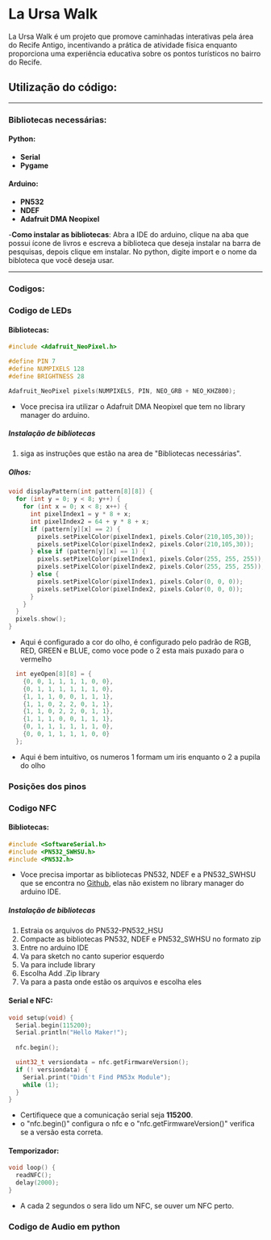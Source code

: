 # La Ursa Walk
 La Ursa Walk é um projeto que promove caminhadas interativas pela área do Recife Antigo, incentivando a prática de atividade física enquanto proporciona uma experiência educativa sobre os pontos turísticos no bairro do Recife.

## Utilização do código:
---
### Bibliotecas necessárias:
#### Python:
- **Serial**
- **Pygame**

#### Arduino:
- **PN532**
- **NDEF**
- **Adafruit DMA Neopixel**

-**Como instalar as bibliotecas**: Abra a IDE do arduino, clique na aba que possui ícone de livros e escreva a biblioteca que deseja instalar na barra de pesquisas, depois clique em instalar. No python, digite import e o nome da bibloteca que você deseja usar.

---

### Codigos:

### Codigo de LEDs
#### Bibliotecas:
```c++
#include <Adafruit_NeoPixel.h>

#define PIN 7
#define NUMPIXELS 128 
#define BRIGHTNESS 28

Adafruit_NeoPixel pixels(NUMPIXELS, PIN, NEO_GRB + NEO_KHZ800);
```
- Voce precisa ira utilizar o Adafruit DMA Neopixel que tem no library manager do arduino. 
##### Instalação de bibliotecas
1. siga as instruções que estão na area de "Bibliotecas necessárias".

##### Olhos:
```c++
void displayPattern(int pattern[8][8]) {
  for (int y = 0; y < 8; y++) {
    for (int x = 0; x < 8; x++) {
      int pixelIndex1 = y * 8 + x;
      int pixelIndex2 = 64 + y * 8 + x;
      if (pattern[y][x] == 2) {
        pixels.setPixelColor(pixelIndex1, pixels.Color(210,105,30)); 
        pixels.setPixelColor(pixelIndex2, pixels.Color(210,105,30)); 
      } else if (pattern[y][x] == 1) {
        pixels.setPixelColor(pixelIndex1, pixels.Color(255, 255, 255)); 
        pixels.setPixelColor(pixelIndex2, pixels.Color(255, 255, 255));
      } else {
        pixels.setPixelColor(pixelIndex1, pixels.Color(0, 0, 0)); 
        pixels.setPixelColor(pixelIndex2, pixels.Color(0, 0, 0)); 
      }
    }
  }
  pixels.show();
}
```
- Aqui é configurado a cor do olho, é configurado pelo padrão de RGB, RED, GREEN e BLUE, como voce pode o 2 esta mais puxado para o vermelho
```c++
  int eyeOpen[8][8] = {
    {0, 0, 1, 1, 1, 1, 0, 0},
    {0, 1, 1, 1, 1, 1, 1, 0},
    {1, 1, 1, 0, 0, 1, 1, 1},
    {1, 1, 0, 2, 2, 0, 1, 1},
    {1, 1, 0, 2, 2, 0, 1, 1},
    {1, 1, 1, 0, 0, 1, 1, 1},
    {0, 1, 1, 1, 1, 1, 1, 0},
    {0, 0, 1, 1, 1, 1, 0, 0}
  };
```
- Aqui é bem intuitivo, os numeros 1 formam um iris enquanto o 2 a pupila do olho

### Posições dos pinos


### Codigo NFC
#### Bibliotecas:
```c++
#include <SoftwareSerial.h>
#include <PN532_SWHSU.h>
#include <PN532.h>
```
- Voce precisa importar as bibliotecas PN532, NDEF e a PN532_SWHSU que se encontra no [Github](https://github.com/elechouse/PN532), elas não existem no library manager do arduino IDE.
##### Instalação de bibliotecas
1. Estraia os arquivos do PN532-PN532_HSU
1. Compacte as bibliotecas PN532, NDEF e PN532_SWHSU no formato zip
1. Entre no arduino IDE
1. Va para sketch no canto superior esquerdo
1. Va para include library
1. Escolha Add .Zip library
1. Va para a pasta onde estão os arquivos e escolha eles
#### Serial e NFC:
```c++
void setup(void) {
  Serial.begin(115200);
  Serial.println("Hello Maker!");
  
  nfc.begin();

  uint32_t versiondata = nfc.getFirmwareVersion();
  if (! versiondata) {
    Serial.print("Didn't Find PN53x Module");
    while (1);
  }
}
```
- Certifiquece que a comunicação serial seja __115200__.
- o "nfc.begin()" configura o nfc e o "nfc.getFirmwareVersion()" verifica se a versão esta correta.

#### Temporizador:
```c++
void loop() {
  readNFC();
  delay(2000);
}
```
- A cada 2 segundos o sera lido um NFC, se ouver um NFC perto.


### Codigo de Audio em python

